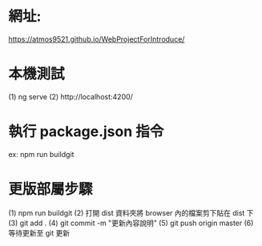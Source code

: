 # 網址:

https://atmos9521.github.io/WebProjectForIntroduce/

# 本機測試

(1) ng serve
(2) http://localhost:4200/

# 執行 package.json 指令

ex: npm run buildgit

# 更版部屬步驟

(1) npm run buildgit
(2) 打開 dist 資料夾將 browser 內的檔案剪下貼在 dist 下
(3) git add .
(4) git commit -m "更新內容說明"
(5) git push origin master
(6) 等待更新至 git 更新

